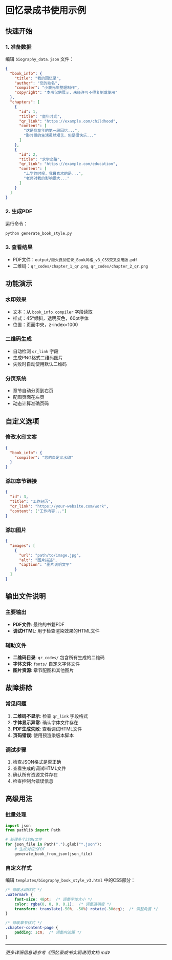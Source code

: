 # 回忆录成书使用示例

## 快速开始

### 1. 准备数据
编辑 `biography_data.json` 文件：

```json
{
  "book_info": {
    "title": "我的回忆录",
    "author": "您的姓名",
    "compiler": "小鹿光年整理制作",
    "copyright": "本书仅供展示，未经许可不得复制或使用"
  },
  "chapters": [
    {
      "id": 1,
      "title": "童年时光",
      "qr_link": "https://example.com/childhood",
      "content": [
        "这是我童年的第一段回忆...",
        "那时候的生活虽然艰苦，但是很快乐..."
      ]
    },
    {
      "id": 2,
      "title": "求学之路",
      "qr_link": "https://example.com/education",
      "content": [
        "上学的时候，我最喜欢的是...",
        "老师对我的影响很大..."
      ]
    }
  ]
}
```

### 2. 生成PDF
运行命令：
```bash
python generate_book_style.py
```

### 3. 查看结果
- PDF文件：`output/顾火良回忆录_Book风格_v3_CSS交叉引用版.pdf`
- 二维码：`qr_codes/chapter_1_qr.png`, `qr_codes/chapter_2_qr.png`

## 功能演示

### 水印效果
- 文本：从 `book_info.compiler` 字段读取
- 样式：45°倾斜，透明灰色，60pt字体
- 位置：页面中央，z-index=1000

### 二维码生成
- 自动检测 `qr_link` 字段
- 生成PNG格式二维码图片
- 失败时自动使用默认二维码

### 分页系统
- 章节自动分页到右页
- 配图页面在左页
- 动态计算准确页码

## 自定义选项

### 修改水印文案
```json
{
  "book_info": {
    "compiler": "您的自定义水印"
  }
}
```

### 添加章节链接
```json
{
  "id": 3,
  "title": "工作经历",
  "qr_link": "https://your-website.com/work",
  "content": ["工作内容..."]
}
```

### 添加图片
```json
{
  "images": [
    {
      "url": "path/to/image.jpg",
      "alt": "图片描述",
      "caption": "图片说明文字"
    }
  ]
}
```

## 输出文件说明

### 主要输出
- **PDF文件**: 最终的书籍PDF
- **调试HTML**: 用于检查渲染效果的HTML文件

### 辅助文件
- **二维码目录**: `qr_codes/` 包含所有生成的二维码
- **字体文件**: `fonts/` 自定义字体文件
- **图片资源**: 章节配图和其他图片

## 故障排除

### 常见问题
1. **二维码不显示**: 检查 `qr_link` 字段格式
2. **字体显示异常**: 确认字体文件存在
3. **PDF生成失败**: 查看调试HTML文件
4. **页码错误**: 使用预渲染版本脚本

### 调试步骤
1. 检查JSON格式是否正确
2. 查看生成的调试HTML文件
3. 确认所有资源文件存在
4. 检查控制台错误信息

## 高级用法

### 批量处理
```python
import json
from pathlib import Path

# 处理多个JSON文件
for json_file in Path(".").glob("*.json"):
    # 生成对应的PDF
    generate_book_from_json(json_file)
```

### 自定义样式
编辑 `templates/biography_book_style_v3.html` 中的CSS部分：

```css
/* 修改水印样式 */
.watermark {
    font-size: 48pt;  /* 调整字体大小 */
    color: rgba(0, 0, 0, 0.1);  /* 调整透明度 */
    transform: translate(-50%, -50%) rotate(-30deg);  /* 调整角度 */
}

/* 修改章节样式 */
.chapter-content-page {
    padding: 1cm;  /* 调整内边距 */
}
```

---

*更多详细信息请参考《回忆录成书实现说明文档.md》*
